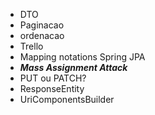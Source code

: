 - DTO
- Paginacao
- ordenacao
- Trello 
- Mapping notations Spring JPA
- **_Mass Assignment Attack_**
- PUT ou PATCH?
- ResponseEntity
- UriComponentsBuilder